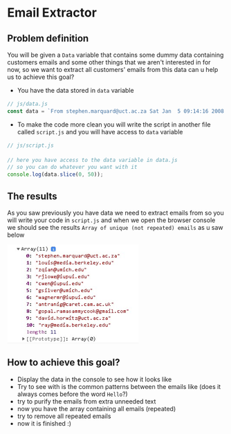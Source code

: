# Email Extractor

## Problem definition

You will be given a `Data` variable that contains some dummy data containing customers emails and some other things that we aren't interested in for now, so we want to extract all customers' emails from this data can u help us to achieve this goal?

- You have the data stored in `data` variable

```js
// js/data.js
const data = `From stephen.marquard@uct.ac.za Sat Jan  5 09:14:16 2008...`;
```

- To make the code more clean you will write the script in another file called `script.js` and you will have access to `data` variable

```js
// js/script.js

// here you have access to the data variable in data.js
// so you can do whatever you want with it
console.log(data.slice(0, 50));
```

## The results

As you saw previously you have data we need to extract emails from so you will write your code in `script.js` and when we open the browser console we should see the results `Array of unique (not repeated) emails` as u saw below

![results](results.jpg)

## How to achieve this goal?

- Display the data in the console to see how it looks like
- Try to see with is the common patterns between the emails like (does it always comes before the word `Hello`?)
- try to purify the emails from extra unneeded text
- now you have the array containing all emails (repeated)
- try to remove all repeated emails
- now it is finished :)
